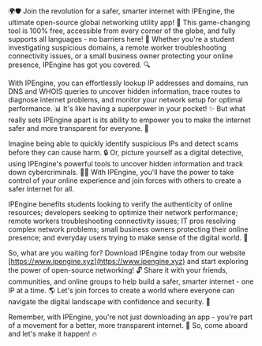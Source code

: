 🌍🛡️ Join the revolution for a safer, smarter internet with IPEngine, the ultimate open-source global networking utility app! 🚀 This game-changing tool is 100% free, accessible from every corner of the globe, and fully supports all languages - no barriers here! 💬 Whether you're a student investigating suspicious domains, a remote worker troubleshooting connectivity issues, or a small business owner protecting your online presence, IPEngine has got you covered. 🔍

With IPEngine, you can effortlessly lookup IP addresses and domains, run DNS and WHOIS queries to uncover hidden information, trace routes to diagnose internet problems, and monitor your network setup for optimal performance. 📊 It's like having a superpower in your pocket! ✨ But what really sets IPEngine apart is its ability to empower you to make the internet safer and more transparent for everyone. 💪

Imagine being able to quickly identify suspicious IPs and detect scams before they can cause harm. 🔒 Or, picture yourself as a digital detective, using IPEngine's powerful tools to uncover hidden information and track down cybercriminals. 🕵️‍♀️ With IPEngine, you'll have the power to take control of your online experience and join forces with others to create a safer internet for all.

IPEngine benefits students looking to verify the authenticity of online resources; developers seeking to optimize their network performance; remote workers troubleshooting connectivity issues; IT pros resolving complex network problems; small business owners protecting their online presence; and everyday users trying to make sense of the digital world. 🌟

So, what are you waiting for? Download IPEngine today from our website [https://www.ipengine.xyz](https://www.ipengine.xyz) and start exploring the power of open-source networking! 🔓 Share it with your friends, communities, and online groups to help build a safer, smarter internet - one IP at a time. 🌎 Let's join forces to create a world where everyone can navigate the digital landscape with confidence and security. 💪

Remember, with IPEngine, you're not just downloading an app - you're part of a movement for a better, more transparent internet. 🌟 So, come aboard and let's make it happen! 🔥